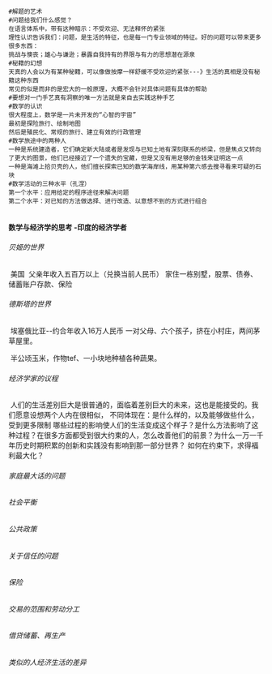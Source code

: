 ```shell
#解题的艺术
#问题给我们什么感觉？
在语言体系中，带有这种暗示：不受欢迎、无法释怀的紧张
理性认识告诉我们：问题，是生活的特征，也是每一门专业领域的特征。好的问题可以带来更多很多东西：
挑战与懊丧；雄心与谦逊；暴露自我持有的界限与有力的思想潜在源泉
#秘籍的幻想
天真的人会以为有某种秘籍，可以像做按摩一样舒缓不受欢迎的紧张---》生活的真相是没有秘籍这种东西
常见的似是而非的是宏大的一般原理，大概不会针对具体问题有具体的帮助
#要想对一门手艺真有洞察的唯一方法就是亲自去实践这种手艺
#数学的认识
很大程度上，数学是一片未开发的“心智的宇宙”
最初是探险旅行、绘制地图
然后是殖民化、常规的旅行、建立有效的行政管理
#数学旅途中的两种人
一种是系统建造者，它们确定新大陆或者是发现与已知土地有深刻联系的桥梁，但是焦点又转向了更大的图景，他们已经接近了一个遗失的宝藏，但是又没有用足够的金钱来证明这一点
一种是海滩上拾贝壳的人，他们擅长探索已知的数学海岸线，用某种第六感去搜寻看来可疑的石块
#数学活动的三种水平（孔涅）
第一个水平：应用给定的程序途径来解决问题
第二个水平：对已知的方法做选择、进行改造、以意想不到的方式进行组合


```











#### 数学与经济学的思考 -印度的经济学者

###### 贝姬的世界

​		美国
​		父亲年收入五百万以上（兑换当前人民币）
​		家住一栋别墅，股票、债券、储蓄账户存款、保险



###### 德斯塔的世界

​		埃塞俄比亚--约合年收入16万人民币
​		一对父母、六个孩子，挤在小村庄，两间茅草屋里。

​		半公顷玉米，作物tef、一小块地种植各种蔬果。	



###### 经济学家的议程

​		人们的生活差别巨大是很普通的，面临着差别巨大的未来，这也是能接受的。
​		我们愿意设想两个人内在很相似，
​		不同体现在：是什么样的，以及能够做些什么，受到更多限制
​		哪些过程的影响使人们的生活变成这个样子？是什么方法影响了这种过程？在很多方面都受到很大约束的人，怎么改善他们的前景？
​		为什么一万一千年历史时期积累的创新和实践没有影响到那一部分世界？
​		如何在约束下，求得福利最大化？





###### 家庭最大话的问题







###### 社会平衡







###### 公共政策



###### 关于信任的问题







###### 保险







###### 交易的范围和劳动分工







###### 借贷储蓄、再生产





###### 类似的人经济生活的差异